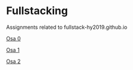 # Fullstacking
Assignments related to fullstack-hy2019.github.io

[Osa 0](0/0.md)

[Osa 1](1/)

[Osa 2](2/)
